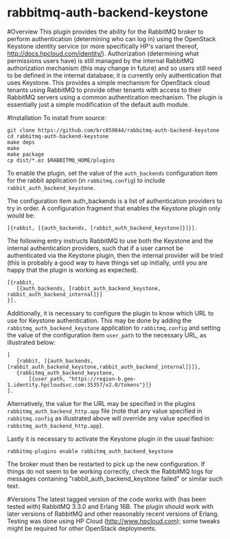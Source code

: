 rabbitmq-auth-backend-keystone
==============================

#Overview
This plugin provides the ability for the RabbitMQ broker to perform authentication (determining who can log in) using the OpenStack Keystone identity service (or more specifically HP's variant thereof, http://docs.hpcloud.com/identity/). Authorization (determining what permissions users have) is still managed by the internal RabbitMQ authorization mechanism (this may change in future) and so users still need to be defined in the internal database; it is currently only authentication that uses Keystone.
This provides a simple mechanism for OpenStack cloud tenants using RabbitMQ to provide other tenants with access to their RabbitMQ servers using a common authentication mechanism.
The plugin is essentially just a simple modification of the default auth module.

#Installation
To install from source:

    git clone https://github.com/brc859844/rabbitmq-auth-backend-keystone
    cd rabbitmq-auth-backend-keystone
    make deps
    make
    make package
    cp dist/*.ez $RABBITMQ_HOME/plugins
    
To enable the plugin, set the value of the `auth_backends` configuration item for the rabbit application (in `rabbitmq.config`) to include `rabbit_auth_backend_keystone`. 

The configuration item auth_backends is a list of authentication providers to try in order. A configuration fragment that enables the Keystone plugin only would be:

    [{rabbit, [{auth_backends, [rabbit_auth_backend_keystone]}]}].
    
The following entry instructs RabbitMQ to use both the Keystone and the internal authentication providers, such that if a user cannot be authenticated via the Keystone plugin, then the internal provider will be tried (this is probably a good way to have things set up initially, until you are happy that the plugin is working as expected).

    [{rabbit,
       [{auth_backends, [rabbit_auth_backend_keystone, rabbit_auth_backend_internal]}]
    }].
    
Additionally, it is necessary to configure the plugin to know which URL to use for Keystone authentication. This may be done by adding the `rabbitmq_auth_backend_keystone` application to `rabbitmq.config` and setting the value of the configuration item `user_path` to the necessary URL, as illustrated below:

    [
       {rabbit, [{auth_backends, [rabbit_auth_backend_keystone,rabbit_auth_backend_internal]}]},
       {rabbitmq_auth_backend_keystone,
           [{user_path, "https://region-b.geo-1.identity.hpcloudsvc.com:35357/v2.0/tokens"}]}
    ].
    
Alternatively, the value for the URL may be specified in the plugins `rabbitmq_auth_backend_http.app` file (note that any value specified in `rabbitmq.config` as illustrated above will override any value specified in `rabbitmq_auth_backend_http.app`).

Lastly it is necessary to activate the Keystone plugin in the usual fashion:

    rabbitmq-plugins enable rabbitmq_auth_backend_keystone
    
The broker must then be restarted to pick up the new configuration. If things do not seem to be working correctly, check the RabbitMQ logs for messages containing "rabbit_auth_backend_keystone failed" or similar such text. 

#Versions
The latest tagged version of the code works with (has been tested with) RabbitMQ 3.3.0 and Erlang 16B. The plugin should work with later versions of RabbitMQ and other reasonably recent versions of Erlang. Testing was done using HP Cloud (http://www.hpcloud.com); some tweaks might be required for other OpenStack deployments.

